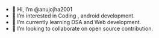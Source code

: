- 👋 Hi, I’m @anujojha2001
- 👀 I’m interested in Coding , android development.
- 🌱 I’m currently learning DSA and Web development.
- 💞️ I’m looking to collaborate on open source contribution.

<!---
anujojha2001/anujojha2001 is a ✨ special ✨ repository because its `README.md` (this file) appears on your GitHub profile.
You can click the Preview link to take a look at your changes.
--->
